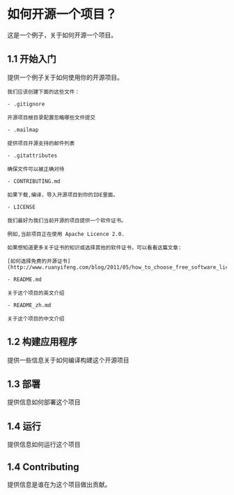 # 如何开源一个项目？

这是一个例子，关于如何开源一个项目。

## 1.1 开始入门

提供一个例子关于如何使用你的开源项目。

```
我们应该创建下面的这些文件：

- .gitignore

开源项目根目录配置忽略哪些文件提交

- .mailmap

提供项目开源支持的邮件列表

- .gitattributes

确保文件可以被正确对待

- CONTRIBUTING.md

如果下载,编译，导入开源项目到你的IDE里面。

- LICENSE

我们最好为我们当前开源的项目提供一个软件证书。

例如,当前项目正在使用 Apache Licence 2.0.

如果想知道更多关于证书的知识或选择其他的软件证书，可以看看这篇文章:

[如何选择免费的开源证书](http://www.ruanyifeng.com/blog/2011/05/how_to_choose_free_software_licenses.html)

- README.md

关于这个项目的英文介绍

- README_zh.md

关于这个项目的中文介绍

```
## 1.2 构建应用程序

提供一些信息关于如何编译构建这个开源项目

## 1.3 部署

提供信息如何部署这个项目

## 1.4 运行

提供信息如何运行这个项目

## 1.4 Contributing

提供信息是谁在为这个项目做出贡献。
